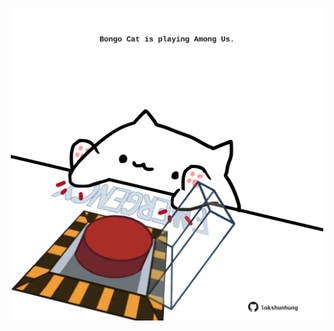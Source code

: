 <!-- built at 12/06/2021, 08:01:58 UTC -->
<p align="center">
  <img width="500" height="500" src="./ReadmeImage.svg">
</p>
